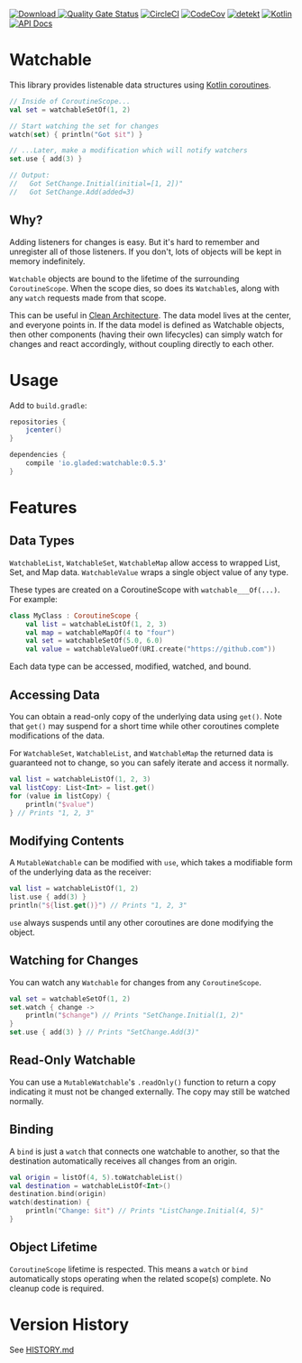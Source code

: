 [ ![Download](https://api.bintray.com/packages/gladed/watchable/watchable/images/download.svg?version=0.5.3) ](https://bintray.com/gladed/watchable/watchable/0.5.3/link)
[![Quality Gate Status](https://sonarcloud.io/api/project_badges/measure?project=gladed_watchable&metric=alert_status)](https://sonarcloud.io/dashboard?id=gladed_watchable)
[![CircleCI](https://circleci.com/gh/gladed/watchable.svg?style=svg)](https://circleci.com/gh/gladed/watchable)
[![CodeCov](https://codecov.io/github/gladed/watchable/coverage.svg?branch=master)](https://codecov.io/github/gladed/watchable)
[![detekt](https://img.shields.io/badge/code%20style-%E2%9D%A4-FF4081.svg)](https://arturbosch.github.io/detekt/)
[![Kotlin](https://img.shields.io/badge/Kotlin-1.3.21-blue.svg)](https://kotlinlang.org/)
[![API Docs](https://img.shields.io/badge/API_Docs-0.5.3-purple.svg)](https://gladed.github.io/watchable/0.5.3/io.gladed.watchable/)

# Watchable

This library provides listenable data structures using [Kotlin coroutines](https://kotlinlang.org/docs/reference/coroutines-overview.html).

```kotlin
// Inside of CoroutineScope...
val set = watchableSetOf(1, 2)

// Start watching the set for changes
watch(set) { println("Got $it") }

// ...Later, make a modification which will notify watchers
set.use { add(3) }

// Output:
//   Got SetChange.Initial(initial=[1, 2])"
//   Got SetChange.Add(added=3)
```

## Why?

Adding listeners for changes is easy. But it's hard to remember and unregister all of those listeners. If you don't, lots of objects will be kept in memory indefinitely.

`Watchable` objects are bound to the lifetime of the surrounding `CoroutineScope`. When the scope dies, so does its `Watchable`s, along with any `watch` requests made from that scope.

This can be useful in [Clean Architecture](https://blog.cleancoder.com/uncle-bob/2012/08/13/the-clean-architecture.html). The data model lives at the center, and everyone points in. If the data model is defined as Watchable objects, then other components (having their own lifecycles) can simply watch for changes and react accordingly, without coupling directly to each other.

# Usage

Add to `build.gradle`:

```gradle
repositories {
    jcenter()
}

dependencies {
    compile 'io.gladed:watchable:0.5.3'
}
```

# Features

## Data Types

`WatchableList`, `WatchableSet`, `WatchableMap` allow access to wrapped List, Set, and Map data. `WatchableValue` wraps a single object value of any type.

These types are created on a CoroutineScope with `watchable___Of(...)`. For example: 

```kotlin
class MyClass : CoroutineScope {
    val list = watchableListOf(1, 2, 3)
    val map = watchableMapOf(4 to "four")
    val set = watchableSetOf(5.0, 6.0)
    val value = watchableValueOf(URI.create("https://github.com"))
```

Each data type can be accessed, modified, watched, and bound. 

## Accessing Data

You can obtain a read-only copy of the underlying data using `get()`. Note that `get()` may suspend for a short time while other coroutines complete modifications of the data.

For `WatchableSet`, `WatchableList`, and `WatchableMap` the returned data is guaranteed not to change, so you can safely iterate and access it normally.

```kotlin
val list = watchableListOf(1, 2, 3)
val listCopy: List<Int> = list.get()
for (value in listCopy) {
    println("$value")
} // Prints "1, 2, 3"
```

## Modifying Contents

A `MutableWatchable` can be modified with `use`, which takes a modifiable form of the underlying data as the receiver:

```kotlin
val list = watchableListOf(1, 2)
list.use { add(3) }
println("${list.get()}") // Prints "1, 2, 3" 
```  

`use` always suspends until any other coroutines are done modifying the object.

## Watching for Changes

You can watch any `Watchable` for changes from any `CoroutineScope`.

```kotlin
val set = watchableSetOf(1, 2)
set.watch { change -> 
    println("$change") // Prints "SetChange.Initial(1, 2)"
}
set.use { add(3) } // Prints "SetChange.Add(3)"
```

## Read-Only Watchable

You can use a `MutableWatchable`'s `.readOnly()` function to return a copy indicating it must not be changed externally. The copy may still be watched normally.

## Binding

A `bind` is just a `watch` that connects one watchable to another, so that the destination automatically receives all changes from an origin.

```kotlin
val origin = listOf(4, 5).toWatchableList()
val destination = watchableListOf<Int>()
destination.bind(origin)
watch(destination) {
    println("Change: $it") // Prints "ListChange.Initial(4, 5)"
}
```

## Object Lifetime

`CoroutineScope` lifetime is respected. This means a `watch` or `bind` automatically stops operating when the related scope(s) complete. No cleanup code is required.

# Version History

See [HISTORY.md](HISTORY.md)

